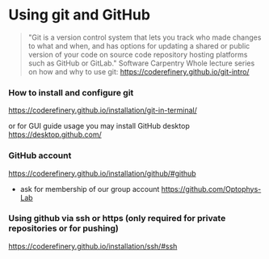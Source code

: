 # Using git and GitHub
>"Git is a version control system that lets you track who made changes to what and when, and has options for updating a
shared or public version of your code on source code repository hosting platforms such as GitHub or GitLab." Software Carpentry 
Whole lecture series on how and why to use git:
<https://coderefinery.github.io/git-intro/>


### How to install and configure git
<https://coderefinery.github.io/installation/git-in-terminal/>

or for GUI guide usage you may install GitHub desktop <https://desktop.github.com/>


### GitHub account
<https://coderefinery.github.io/installation/github/#github>

- ask for membership of our group account <https://github.com/Optophys-Lab>

### Using github via ssh or https (only required for private repositories or for pushing)
<https://coderefinery.github.io/installation/ssh/#ssh>
